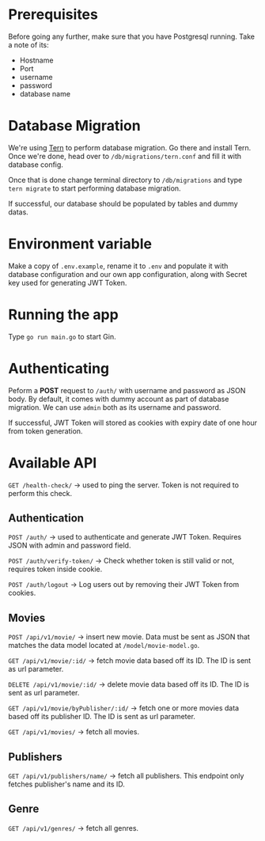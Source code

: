 # Prerequisites
Before going any further, make sure that you have Postgresql running. Take a note of its:
- Hostname
- Port
- username
- password
- database name

# Database Migration
We're using [Tern](https://github.com/jackc/tern) to perform database migration. Go there and install Tern. Once we're done, head over to `/db/migrations/tern.conf` and fill it with database config.

Once that is done change terminal directory to `/db/migrations` and type `tern migrate` to start performing database migration.

If successful, our database should be populated by tables and dummy datas.

# Environment variable
Make a copy of `.env.example`, rename it to `.env` and populate it with database configuration and our own app configuration, along with Secret key used for generating JWT Token.

# Running the app
Type `go run main.go` to start Gin.

# Authenticating
Peform a **POST** request to `/auth/` with username and password as JSON body. By default, it comes with dummy account as part of database migration. We can use `admin` both as its username and password.

If successful, JWT Token will stored as cookies with expiry date of one hour from token generation.

# Available API
`GET /health-check/` -> used to ping the server. Token is not required to perform this check.

## Authentication
`POST /auth/` -> used to authenticate and generate JWT Token. Requires JSON with admin and password field.

`POST /auth/verify-token/` -> Check whether token is still valid or not, requires token inside cookie.

`POST /auth/logout` -> Log users out by removing their JWT Token from cookies.

## Movies
`POST /api/v1/movie/` -> insert new movie. Data must be sent as JSON that matches the data model located at `/model/movie-model.go`.

`GET /api/v1/movie/:id/` -> fetch movie data based off its ID. The ID is sent as url parameter.

`DELETE /api/v1/movie/:id/` -> delete movie data based off its ID. The ID is sent as url parameter.

`GET /api/v1/movie/byPublisher/:id/` -> fetch one or more movies data based off its publisher ID. The ID is sent as url parameter.

`GET /api/v1/movies/` -> fetch all movies.

## Publishers
`GET /api/v1/publishers/name/` -> fetch all publishers. This endpoint only fetches publisher's name and its ID.

## Genre
`GET /api/v1/genres/` -> fetch all genres.
